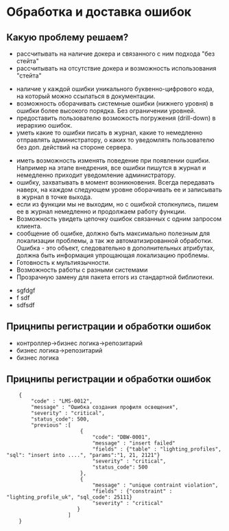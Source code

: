 # Обработка и доставка ошибок

## Какую проблему решаем?

- рассчитывать на наличие докера и связанного с ним подхода "без стейта"
- рассчитывать на отсутствие докера и возможность использования "стейта"

* наличие у каждой ошибки уникального буквенно-цифрового кода, на который можно ссылаться в документации.
* возможность оборачивать системные ошибки (нижнего уровня) в ошибки более высокого порядка. Без ограничении уровней.
* предоставить пользователю возможость погружения (drill-down) в иерархию ошибок.
* уметь какие то ошибки писать в журнал, какие то немедленно отправлять администратору, о каких то уведомлять пользователю без доп. действий на стороне сервера.

- иметь возможность изменять поведение при появлении ошибки. Например на этапе внедрения, все ошибки пишутся в журнал и немедленно приходит уведомление администратору.
- ошибку, захватывать в момент возникновения. Всегда передавать наверх, на каждом следующем уровне оборачивать ее и записывать в журнал в точке выхода.
- если из функции мы не выходим, но с ошибкой столкнулись, пишем ее в журнал немедленно и продолжаем работу функции.
- Возможность увидеть цепочку ошибок связанных с одним запросом клиента.
- сообщение об ошибке, должно быть максимально полезным для локализации проблемы, а так же автоматизированной обработки. Ошибка - это объект, следовательно в дополнительных атрибутах, должна быть информация упрощающая локализацию проблемы.
- Готовность к мультиязычности.
- Возможность работы с разными системами
- Прозрачную замену для пакета errors из стандартной библиотеки.

* sgfdgf
* f sdf
* sdfsdf

## Прицнипы регистрации и обработки ошибок

- контроллер->бизнес логика->репозитарий
- бизнес логика->репозитарий
- бизнес логика

## Прицнипы регистрации и обработки ошибок

```
    {
        "code" : "LMS-0012",
        "message" : "Ошибка создания профиля освещения",
        "severity" : "critical",
        "status_code": 500,
        "previous" :[
                        {
                            "code": "DBW-0001",
                            "message" : "insert failed"
                            "fields" : {"table" : "lighting_profiles", "sql": "insert into ....", "params":"1, 21, 2121"}
                            "severity" : "critical",
                            "status_code": 500
                        },
                        {
                            "message" : "unique contraint violation",
                            "fields" : {"constraint" : "lighting_profile_uk", "sql_code": 25111}
                            "severity" : "critical"
                       }
                    ]
    }
```
